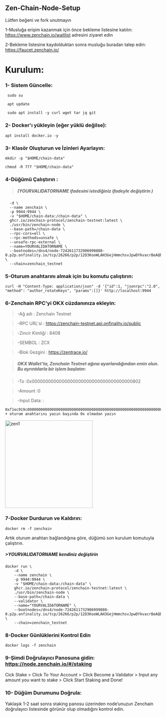 ## Zen-Chain-Node-Setup

Lütfen beğeni ve fork unutmayın


1-Musluğa erişim kazanmak için önce bekleme listesine katılın: 
https://www.zenchain.io/waitlist adresini ziyaret edin

2-Bekleme listesine kaydolduktan sonra musluğu buradan talep edin: 
https://faucet.zenchain.io/

# Kurulum:
### 1- Sistem Güncelle:

  ``` sudo su```

  ``` apt update```

  ``` sudo apt install -y curl wget tar jq git```

 ### 2- Docker'ı yükleyin (eğer yüklü değilse):

  ```apt install docker.io -y```

###  3- Klasör Oluşturun ve İzinleri Ayarlayın:

  ```mkdir -p "$HOME/chain-data"```
  
  ```chmod -R 777 "$HOME/chain-data"```

###  4-Düğümü Çalıştırın : 

> ##### (YOURVALIDATORNAME ifadesini istediğiniz ifadeyle değiştirin )

  ```docker run \
    -d \
    --name zenchain \
    -p 9944:9944 \
    -v "$HOME/chain-data:/chain-data" \
    ghcr.io/zenchain-protocol/zenchain-testnet:latest \
    ./usr/bin/zenchain-node \
    --base-path=/chain-data \
    --rpc-cors=all \
    --rpc-methods=unsafe \
    --unsafe-rpc-external \
    --name=YOURVALIDATORNAME \
    --bootnodes=/dns4/node-7242611732906999808-0.p2p.onfinality.io/tcp/26266/p2p/12D3KooWLAH3GejHmmchsvJpwDYkvacrBeAQbJrip5oZSymx5yrE \
    --chain=zenchain_testnet
```

 ###   5-Oturum anahtarını almak için bu komutu çalıştırın:

    curl -H "Content-Type: application/json" -d '{"id":1, "jsonrpc":"2.0", "method": "author_rotateKeys", "params":[]}' http://localhost:9944

   
    
  ###  6-Zenchain RPC'yi OKX cüzdanınıza ekleyin:
>-Ağ adı : Zenchain Testnet

>-RPC URL'si : https://zenchain-testnet.api.onfinality.io/public

>-Zincir Kimliği : 8408

>-SEMBOL : ZCX

>-Blok Gezgini : https://zentrace.io/

> ##### OKX Wallet'ta, Zenchain Testnet ağına ayarlandığından emin olun. Bu ayrıntılarla bir işlem başlatın:

>-To :0x0000000000000000000000000000000000000802

>-Amount :0


>-Input Data: :

```
0xf1ec919c00000000000000000000000000000000000000000000000000000000000000200000000000000000000000000000000000000000000000000000000000000060 + oturum anahtarını yazın başında 0x olmadan yazın
```
<img width="283" alt="zen1" src="https://github.com/user-attachments/assets/ce69b5e7-5592-4fa4-875f-9ff5d2e71c28" />


### 7-Docker Durdurun ve Kaldırın:

```docker rm -f zenchain```

Artık oturum anahtarı bağlandığına göre, düğümü son kurulum komutuyla çalıştırın.

##### >YOURVALIDATORNAME kendiniz değiştirin 

```
docker run \
    -d \
    --name zenchain \
    -p 9944:9944 \
    -v "$HOME/chain-data:/chain-data" \
    ghcr.io/zenchain-protocol/zenchain-testnet:latest \
    ./usr/bin/zenchain-node \
    --base-path=/chain-data \
    --validator \
    --name="YOURVALIDATORNAME" \
    --bootnodes=/dns4/node-7242611732906999808-0.p2p.onfinality.io/tcp/26266/p2p/12D3KooWLAH3GejHmmchsvJpwDYkvacrBeAQbJrip5oZSymx5yrE \
    --chain=zenchain_testnet
```

### 8-Docker Günlüklerini Kontrol Edin 

```
docker logs -f zenchain
```

### 9-Şimdi Doğrulayıcı Panosuna gidin: https://node.zenchain.io/#/staking

Cick Stake > Click To Your Account > Click Become a Validator > Input any amount you want to stake > Click Start Staking and Done!


### 10- Düğüm Durumunu Doğrula:

Yaklaşık 1-2 saat sonra staking panosu üzerinden node’unuzun Zenchain doğrulayıcı listesinde görünür olup olmadığını kontrol edin.
